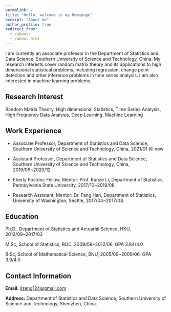 ```yaml
---
permalink: /
title: "Hello, welcome to my Homepage"
excerpt: "About me"
author_profile: true
redirect_from: 
  - /about/
  - /about.html
---
```


I am currently an associate professor in the Department of Statistics and Data Science, Southern University of Science and Technology, China. My research interests cover random matrix theory and its applications to high dimensional statistical problems, including regression, change point detection and other inference problems in time series analysis. I am also interested in machine learning problems.

## Research Interest


Random Matrix Theory, High dimensional Statistics, Time Series Analysis, High Frequency Data Analysis, Deep Learning, Machine Learning


## Work Experience

* Associate Professor, Department of Statistics and Data Science, Southern University of Science and Technology, China, 2021/01 till now

* Assistant Professor, Department of Statistics and Data Science, Southern University of Science and Technology, China, 2019/09~2020/12.

* Eberly Postdoc Fellow, Mentor: Prof. Runze Li,  Department of Statistics, Pennsylvania State University,  2017/10~2019/08.

* Research Assistant, Mentor: Dr. Fang Han,  Department of Statistics, University of Washington, Seattle, 2017/04~2017/08. 


## Education

Ph.D., Department of Statistics and Actuarial Science, HKU, 2012/09~2017/03 

M.Sc, School of Statistics, RUC, 2009/09~2012/06, GPA 3.84/4.0             

B.Sc,  School of Mathematical Science, BNU, 2005/09~2009/06, GPA 3.9/4.0

## Contact Information

**Email:** lizeng124@gmail.com

**Address:**   Department of Statistics and Data Science, Southern University of Science and Technology, Shenzhen, China.
